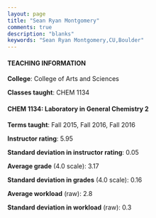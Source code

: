 ```yaml
---
layout: page
title: "Sean Ryan Montgomery" 
comments: true
description: "blanks"
keywords: "Sean Ryan Montgomery,CU,Boulder"
---
```

<head>
<script src="https://ajax.googleapis.com/ajax/libs/jquery/2.1.3/jquery.min.js"></script>
<script src="https://dl.dropboxusercontent.com/s/pc42nxpaw1ea4o9/highcharts.js?dl=0"></script>
<!-- <script src="../assets/js/highcharts.js"></script> -->
<style type="text/css">@font-face {
	font-family: "Bebas Neue";
	src: url(https://www.filehosting.org/file/details/544349/BebasNeue Regular.otf) format("opentype");
	}
	h1.Bebas { 
		font-family: "Bebas Neue", Verdana, Tahoma;
	}
</style>
</head>
	   
#### TEACHING INFORMATION

**College**: College of Arts and Sciences

**Classes taught**: CHEM 1134

#### CHEM 1134: Laboratory in General Chemistry 2

**Terms taught**: Fall 2015, Fall 2016, Fall 2016

**Instructor rating**: 5.95

**Standard deviation in instructor rating**: 0.05

**Average grade** (4.0 scale): 3.17

**Standard deviation in grades** (4.0 scale): 0.16

**Average workload** (raw): 2.8

**Standard deviation in workload** (raw): 0.3

